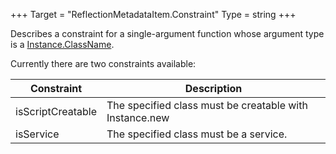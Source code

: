 +++
Target = "ReflectionMetadataItem.Constraint"
Type = string
+++

Describes a constraint for a single-argument function whose argument type is a [Instance.ClassName](https://developer.roblox.com/api-reference/property/Instance/ClassName).Currently there are two constraints available:| Constraint | Description || --- | --- || isScriptCreatable | The specified class must be creatable with Instance.new || isService | The specified class must be a service. |